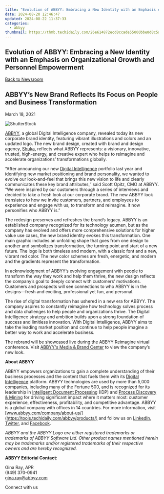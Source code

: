 ```yaml
---
title: "Evolution of ABBYY: Embracing a New Identity with an Emphasis on Organizational Growth and Personnel Empowerment"
date: 2024-08-20 12:46:47
updated: 2024-08-22 11:37:33
categories:
  - abbyy
thumbnail: https://thmb.techidaily.com/26e614872ecd8ccade55000bbe0d8c5a49a0a5f94df04c327a143f8799409248.jpg
---
```


## Evolution of ABBYY: Embracing a New Identity with an Emphasis on Organizational Growth and Personnel Empowerment

[Back to Newsroom](https://tools.techidaily.com/abbyy/products/)

## ABBYY’s New Brand Reflects Its Focus on People and Business Transformation

March 18, 2021

![ShutterStock](https://content.abbyy.com/-/media/project/abbyy/abbyy/branchtemplates/shutterstock_1272462163_1296-x-729.jpg?h=729&iar=0&w=1296)

[ABBYY](https://tools.techidaily.com/abbyy/products/), a global Digital Intelligence company, revealed today its new corporate brand identity, featuring vibrant illustrations and colors and an updated logo. The new brand design, created with brand and design agency, [Shuka](https://shuka.design/), reflects what ABBYY represents: a visionary, innovative, trusted, high-energy, and creative expert who helps to reimagine and accelerate organizations’ transformations globally.

“After announcing our new [Digital Intelligence](https://tools.techidaily.com/abbyy/products/) portfolio last year and identifying new market positioning and brand personality, we wanted to evolve our look-and-feel that brings this new vision to life and clearly communicates these key brand attributes,” said Scott Opitz, CMO at ABBYY. “We were inspired by our customers through a series of interviews and decided to take a fresh look at our corporate brand. The new ABBYY look translates to how we invite customers, partners, and employees to experience and engage with us, to transform and reimagine. It now personifies who ABBYY is.”

The redesign preserves and refreshes the brand’s legacy. ABBYY is an established company recognized for its technology acumen, but as the company has evolved and offers more comprehensive solutions for higher value use cases, the new brand identity evokes this transformation. One main graphic includes an unfolding shape that goes from one design to another and symbolizes transformation, the turning point and start of a new future. The logo is both timeless and modern, with a classic font and a new, vibrant red color. The new color schemes are fresh, energetic, and modern and the gradients represent the transformation. 

In acknowledgment of ABBYY’s evolving engagement with people to transform the way they work and help them thrive, the new design reflects the company’s goal to deeply connect with customers’ motivations. Customers and prospects will see connections to who ABBYY is in the designs—fresh and exciting, professional yet fun, and personal.

The rise of digital transformation has ushered in a new era for ABBYY. The company aspires to constantly reimagine how technology solves process and data challenges to help people and organizations thrive. The Digital Intelligence strategy and ambition builds upon a strong foundation of success and limitless innovation. With Digital Intelligence, ABBYY aims to take the leading market position and continue to help people imagine a better way to work and accelerate business.

The rebrand will be showcased live during the ABBYY Reimagine virtual conference. Visit [ABBYY's Media & Brand Center](https://tools.techidaily.com/abbyy/products/) to view the company’s new look.

**About ABBYY**

ABBYY empowers organizations to gain a complete understanding of their business processes and the content that fuels them with its [Digital Intelligence](https://tools.techidaily.com/abbyy/products/) platform. ABBYY technologies are used by more than 5,000 companies, including many of the Fortune 500, and is recognized for its leadership in [Intelligent Document Processing](https://tools.techidaily.com/abbyy/products/) (IDP) and [Process Discovery & Mining](https://tools.techidaily.com/abbyy/products/) for driving significant impact where it matters most: customer experience, effectiveness, profitability, and competitive advantage. ABBYY is a global company with offices in 14 countries. For more information, visit [www.abbyy.com/company/about-us/](https://tools.techidaily.com/abbyy/products/) and follow us on [LinkedIn](https://www.linkedin.com/company/abbyy), [Twitter](https://twitter.com/ABBYY%5FSoftware), and [Facebook](https://www.facebook.com/ABBYYsoft).

_ABBYY and the ABBYY Logo are either registered trademarks or trademarks of ABBYY Software Ltd. Other product names mentioned herein may be trademarks and/or registered trademarks of their respective owners and are hereby recognized._

**ABBYY Editorial Contact:**

Gina Ray, APR  
(949) 370-0941   
[gina.ray@abbyy.com](https://tools.techidaily.com/abbyy/products/)[](https://tools.techidaily.com/abbyy/products/)  
  
  
Connect with us

<ins class="adsbygoogle"
     style="display:block"
     data-ad-format="autorelaxed"
     data-ad-client="ca-pub-7571918770474297"
     data-ad-slot="1223367746"></ins>



<ins class="adsbygoogle"
     style="display:block"
     data-ad-client="ca-pub-7571918770474297"
     data-ad-slot="8358498916"
     data-ad-format="auto"
     data-full-width-responsive="true"></ins>
